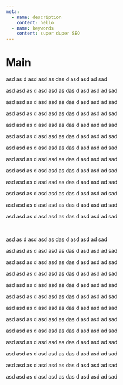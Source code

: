 ```yaml
---
meta:
  - name: description
    content: hello
  - name: keywords
    content: super duper SEO
---
```


# Main


asd
as
d
asd
asd
as
das
d
asd
asd
ad
sad

asd
asd
as
d
asd
asd
as
das
d
asd
asd
ad
sad

asd
asd
as
d
asd
asd
as
das
d
asd
asd
ad
sad


asd
asd
as
d
asd
asd
as
das
d
asd
asd
ad
sad

asd
asd
as
d
asd
asd
as
das
d
asd
asd
ad
sad

asd
asd
as
d
asd
asd
as
das
d
asd
asd
ad
sad

asd
asd
as
d
asd
asd
as
das
d
asd
asd
ad
sad

asd
asd
as
d
asd
asd
as
das
d
asd
asd
ad
sad


asd
asd
as
d
asd
asd
as
das
d
asd
asd
ad
sad

asd
asd
as
d
asd
asd
as
das
d
asd
asd
ad
sad

asd
asd
as
d
asd
asd
as
das
d
asd
asd
ad
sad

asd
asd
as
d
asd
asd
as
das
d
asd
asd
ad
sad

asd
asd
as
d
asd
asd
as
das
d
asd
asd
ad
sad

<br>

asd
as
d
asd
asd
as
das
d
asd
asd
ad
sad

asd
asd
as
d
asd
asd
as
das
d
asd
asd
ad
sad

asd
asd
as
d
asd
asd
as
das
d
asd
asd
ad
sad


asd
asd
as
d
asd
asd
as
das
d
asd
asd
ad
sad

asd
asd
as
d
asd
asd
as
das
d
asd
asd
ad
sad

asd
asd
as
d
asd
asd
as
das
d
asd
asd
ad
sad

asd
asd
as
d
asd
asd
as
das
d
asd
asd
ad
sad

asd
asd
as
d
asd
asd
as
das
d
asd
asd
ad
sad


asd
asd
as
d
asd
asd
as
das
d
asd
asd
ad
sad

asd
asd
as
d
asd
asd
as
das
d
asd
asd
ad
sad

asd
asd
as
d
asd
asd
as
das
d
asd
asd
ad
sad

asd
asd
as
d
asd
asd
as
das
d
asd
asd
ad
sad

asd
asd
as
d
asd
asd
as
das
d
asd
asd
ad
sad
